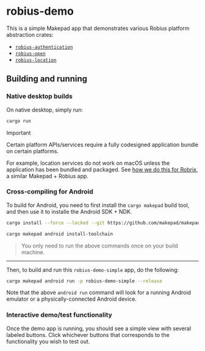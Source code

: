 # robius-demo

This is a simple Makepad app that demonstrates various Robius platform abstraction crates:
* [`robius-authentication`](https://github.com/project-robius/robius)
* [`robius-open`](https://github.com/project-robius/robius)
* [`robius-location`](https://github.com/project-robius/robius)

## Building and running

### Native desktop builds
On native desktop, simply run:
```sh
cargo run
```

> [!IMPORTANT]
> Certain platform APIs/services require a fully codesigned application bundle on certain platforms.
>
> For example, location services do not work on macOS unless the application has been bundled and packaged.
> See [how we do this for Robrix](https://github.com/project-robius/robrix/blob/fc8bedf767caab88709b6efb31719e6817eb2f39/README.md#packaging-robrix-for-distribution-on-desktop-platforms), a similar Makepad + Robius app.


### Cross-compiling for Android
To build for Android, you need to first install the `cargo makepad` build tool,
and then use it to installe the Android SDK + NDK.
```sh
cargo install --force --locked --git https://github.com/makepad/makepad.git --branch dev cargo-makepad
```
```sh
cargo makepad android install-toolchain
```
> You only need to run the above commands once on your build machine.

-------------------------------------------------------------------------------

Then, to build and run this `robius-demo-simple` app, do the following:
```sh
cargo makepad android run -p robius-demo-simple --release
```

Note that the above `android run` command will look for a running Android emulator or a physically-connected Android device.


### Interactive demo/test functionality

Once the demo app is running, you should see a simple view with several labeled buttons. Click whichever buttons that corresponds to the functionality you wish to test out.
